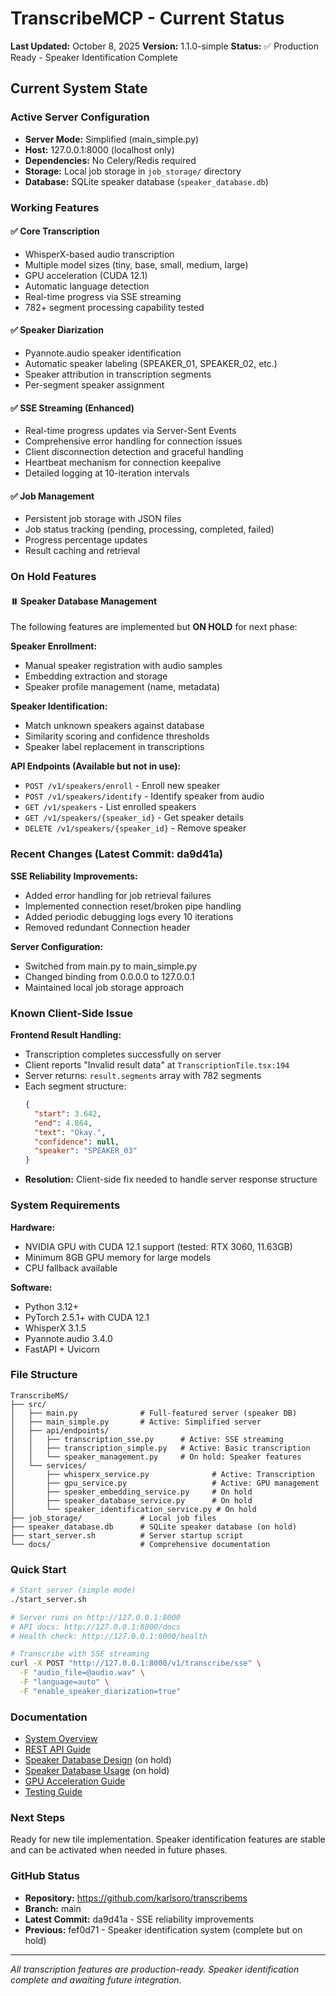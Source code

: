 # TranscribeMCP - Current Status

**Last Updated:** October 8, 2025
**Version:** 1.1.0-simple
**Status:** ✅ Production Ready - Speaker Identification Complete

## Current System State

### Active Server Configuration
- **Server Mode:** Simplified (main_simple.py)
- **Host:** 127.0.0.1:8000 (localhost only)
- **Dependencies:** No Celery/Redis required
- **Storage:** Local job storage in `job_storage/` directory
- **Database:** SQLite speaker database (`speaker_database.db`)

### Working Features

#### ✅ Core Transcription
- WhisperX-based audio transcription
- Multiple model sizes (tiny, base, small, medium, large)
- GPU acceleration (CUDA 12.1)
- Automatic language detection
- Real-time progress via SSE streaming
- 782+ segment processing capability tested

#### ✅ Speaker Diarization
- Pyannote.audio speaker identification
- Automatic speaker labeling (SPEAKER_01, SPEAKER_02, etc.)
- Speaker attribution in transcription segments
- Per-segment speaker assignment

#### ✅ SSE Streaming (Enhanced)
- Real-time progress updates via Server-Sent Events
- Comprehensive error handling for connection issues
- Client disconnection detection and graceful handling
- Heartbeat mechanism for connection keepalive
- Detailed logging at 10-iteration intervals

#### ✅ Job Management
- Persistent job storage with JSON files
- Job status tracking (pending, processing, completed, failed)
- Progress percentage updates
- Result caching and retrieval

### On Hold Features

#### ⏸️ Speaker Database Management
The following features are implemented but **ON HOLD** for next phase:

**Speaker Enrollment:**
- Manual speaker registration with audio samples
- Embedding extraction and storage
- Speaker profile management (name, metadata)

**Speaker Identification:**
- Match unknown speakers against database
- Similarity scoring and confidence thresholds
- Speaker label replacement in transcriptions

**API Endpoints (Available but not in use):**
- `POST /v1/speakers/enroll` - Enroll new speaker
- `POST /v1/speakers/identify` - Identify speaker from audio
- `GET /v1/speakers` - List enrolled speakers
- `GET /v1/speakers/{speaker_id}` - Get speaker details
- `DELETE /v1/speakers/{speaker_id}` - Remove speaker

### Recent Changes (Latest Commit: da9d41a)

**SSE Reliability Improvements:**
- Added error handling for job retrieval failures
- Implemented connection reset/broken pipe handling
- Added periodic debugging logs every 10 iterations
- Removed redundant Connection header

**Server Configuration:**
- Switched from main.py to main_simple.py
- Changed binding from 0.0.0.0 to 127.0.0.1
- Maintained local job storage approach

### Known Client-Side Issue

**Frontend Result Handling:**
- Transcription completes successfully on server
- Client reports "Invalid result data" at `TranscriptionTile.tsx:194`
- Server returns: `result.segments` array with 782 segments
- Each segment structure:
  ```json
  {
    "start": 3.642,
    "end": 4.864,
    "text": "Okay.",
    "confidence": null,
    "speaker": "SPEAKER_03"
  }
  ```
- **Resolution:** Client-side fix needed to handle server response structure

### System Requirements

**Hardware:**
- NVIDIA GPU with CUDA 12.1 support (tested: RTX 3060, 11.63GB)
- Minimum 8GB GPU memory for large models
- CPU fallback available

**Software:**
- Python 3.12+
- PyTorch 2.5.1+ with CUDA 12.1
- WhisperX 3.1.5
- Pyannote.audio 3.4.0
- FastAPI + Uvicorn

### File Structure
```
TranscribeMS/
├── src/
│   ├── main.py              # Full-featured server (speaker DB)
│   ├── main_simple.py       # Active: Simplified server
│   ├── api/endpoints/
│   │   ├── transcription_sse.py      # Active: SSE streaming
│   │   ├── transcription_simple.py   # Active: Basic transcription
│   │   └── speaker_management.py     # On hold: Speaker features
│   └── services/
│       ├── whisperx_service.py              # Active: Transcription
│       ├── gpu_service.py                   # Active: GPU management
│       ├── speaker_embedding_service.py     # On hold
│       ├── speaker_database_service.py      # On hold
│       └── speaker_identification_service.py # On hold
├── job_storage/             # Local job files
├── speaker_database.db      # SQLite speaker database (on hold)
├── start_server.sh          # Server startup script
└── docs/                    # Comprehensive documentation
```

### Quick Start

```bash
# Start server (simple mode)
./start_server.sh

# Server runs on http://127.0.0.1:8000
# API docs: http://127.0.0.1:8000/docs
# Health check: http://127.0.0.1:8000/health

# Transcribe with SSE streaming
curl -X POST "http://127.0.0.1:8000/v1/transcribe/sse" \
  -F "audio_file=@audio.wav" \
  -F "language=auto" \
  -F "enable_speaker_diarization=true"
```

### Documentation
- [System Overview](SYSTEM_OVERVIEW.md)
- [REST API Guide](REST_API_GUIDE.md)
- [Speaker Database Design](SPEAKER_DATABASE_DESIGN.md) (on hold)
- [Speaker Database Usage](SPEAKER_DATABASE_USAGE.md) (on hold)
- [GPU Acceleration Guide](GPU_ACCELERATION_GUIDE.md)
- [Testing Guide](TESTING_GUIDE.md)

### Next Steps
Ready for new tile implementation. Speaker identification features are stable and can be activated when needed in future phases.

### GitHub Status
- **Repository:** https://github.com/karlsoro/transcribems
- **Branch:** main
- **Latest Commit:** da9d41a - SSE reliability improvements
- **Previous:** fef0d71 - Speaker identification system (complete but on hold)

---
*All transcription features are production-ready. Speaker identification complete and awaiting future integration.*
